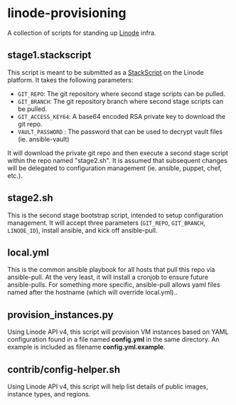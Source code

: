 # linode-provisioning
A collection of scripts for standing up [Linode](https://www.linode.com/) infra.

## stage1.stackscript
This script is meant to be submitted as a [StackScript](https://www.linode.com/stackscripts) on the Linode platform. It takes the following parameters:
* `GIT_REPO`: The git repository where second stage scripts can be pulled.
* `GIT_BRANCH`: The git repository branch where second stage scripts can be pulled.
* `GIT_ACCESS_KEY64`: A base64 encoded RSA private key to download the git repo.
* `VAULT_PASSWORD` : The password that can be used to decrypt vault files (ie. ansible-vault)

It will download the private git repo and then execute a second stage script within the repo named "stage2.sh".  It is assumed that subsequent changes will be delegated to configuration management (ie. ansible, puppet, chef, etc.).

## stage2.sh
This is the second stage bootstrap script, intended to setup configuration management. It will accept three parameters (`GIT_REPO`, `GIT_BRANCH`, `LINODE_ID`), install ansible, and kick off ansible-pull. 

## local.yml
This is the common ansible playbook for all hosts that pull this repo via ansible-pull. At the very least, it will install a cronjob to ensure future ansible-pulls. For something more specific, ansible-pull allows yaml files named after the hostname (which will override local.yml)..

## provision_instances.py
Using Linode API v4, this script will provision VM instances based on YAML configuration found in a file named **config.yml** in the same directory. An example is included as filename **config.yml.example**.

## contrib/config-helper.sh
Using Linode API v4, this script will help list details of public images, instance types, and regions.
